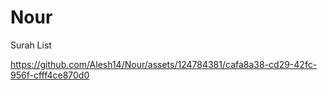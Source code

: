 # Nour
Surah List 



https://github.com/Alesh14/Nour/assets/124784381/cafa8a38-cd29-42fc-956f-cfff4ce870d0



